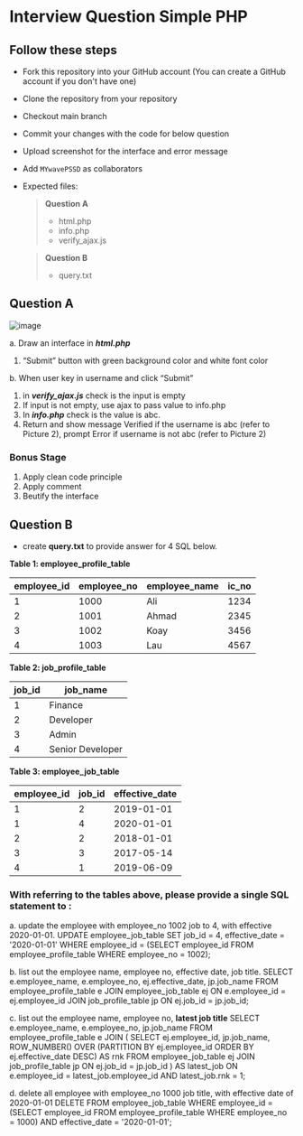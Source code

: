 # Interview Question Simple PHP

## Follow these steps


- Fork this repository into your GitHub account (You can create a GitHub account if you don't have one)
- Clone the repository from your repository
- Checkout main branch
- Commit your changes with the code for below question
- Upload screenshot for the interface and error message
- Add ```MYwavePSSD``` as collaborators


- Expected files:
  >
  > **Question A**
  > - html.php
  > - info.php
  > - verify_ajax.js
  
  >
  > **Question B**
  > - query.txt


## Question A

![image](https://github.com/KhawVicky/InterviewQuestion-PHP-Basic/assets/122266824/73cd9f93-2ed4-4e91-a7e4-546e268aa298)



a. Draw an interface in ***html.php***
  1. “Submit” button with green background color and white font color
  
b. When user key in username and click “Submit”
  1. in ***verify_ajax.js*** check is the input is empty
  2. If input is not empty, use ajax to pass value to info.php
  3. In ***info.php*** check is the value is abc.
  4. Return and show message Verified if the username is abc (refer to Picture 2), prompt Error if username is not abc (refer to Picture 2)

### Bonus Stage

1. Apply clean code principle
2. Apply comment
3. Beutify the interface

## Question B

- create **query.txt** to provide answer for 4 SQL below.

**Table 1: employee_profile_table**


|employee_id |employee_no |employee_name|ic_no|
|---|---|---|---|
|1 |1000 |Ali |1234|
|2 |1001 |Ahmad |2345|
|3 |1002 |Koay |3456|
|4 |1003 |Lau |4567|


**Table 2: job_profile_table**

|job_id |job_name|
|---|---|
|1 |Finance|
|2 |Developer|
|3 |Admin|
|4|Senior Developer|

**Table 3: employee_job_table**

|employee_id |job_id |effective_date|
|---|---|---|
|1| 2| 2019-01-01|
|1| 4| 2020-01-01|
|2| 2| 2018-01-01|
|3| 3| 2017-05-14|
|4| 1| 2019-06-09|

### With referring to the tables above, please provide a single SQL statement to :

a. update the employee with employee_no 1002 job to 4, with effective 2020-01-01.
UPDATE employee_job_table
SET job_id = 4, effective_date = '2020-01-01'
WHERE employee_id = (SELECT employee_id FROM employee_profile_table WHERE employee_no = 1002);

b. list out the employee name, employee no, effective date, job title.
SELECT
  e.employee_name,
  e.employee_no,
  ej.effective_date,
  jp.job_name
FROM
  employee_profile_table e
JOIN
  employee_job_table ej ON e.employee_id = ej.employee_id
JOIN
  job_profile_table jp ON ej.job_id = jp.job_id;

c. list out the employee name, employee no, **latest job title**
SELECT
  e.employee_name,
  e.employee_no,
  jp.job_name
FROM
  employee_profile_table e
JOIN (
  SELECT
    ej.employee_id,
    jp.job_name,
    ROW_NUMBER() OVER (PARTITION BY ej.employee_id ORDER BY ej.effective_date DESC) AS rnk
  FROM
    employee_job_table ej
  JOIN
    job_profile_table jp ON ej.job_id = jp.job_id
) AS latest_job ON e.employee_id = latest_job.employee_id AND latest_job.rnk = 1;

d. delete all employee with employee_no 1000 job title, with effective date of 2020-01-01
DELETE FROM employee_job_table
WHERE employee_id = (SELECT employee_id FROM employee_profile_table WHERE employee_no = 1000) AND effective_date = '2020-01-01';
